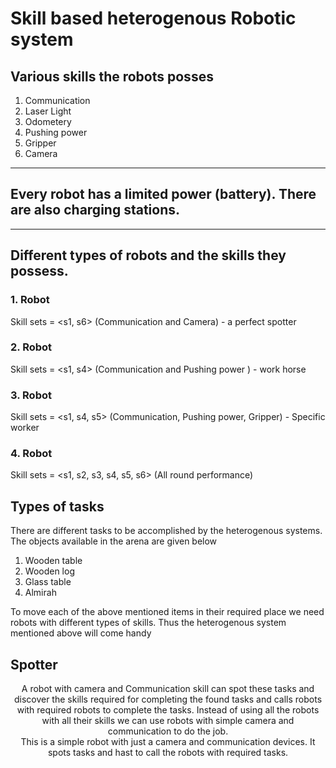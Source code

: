 # Skill based heterogenous Robotic system

## Various skills the robots posses

1. Communication
2. Laser Light
3. Odometery
4. Pushing power
5. Gripper
6. Camera
----
## Every robot has a limited power (battery). There are also charging stations.
----
## Different types of robots and the skills they possess.

### 1. Robot
Skill sets = <s1, s6> (Communication and Camera) - a perfect spotter
### 2. Robot
Skill sets = <s1, s4> (Communication and Pushing power ) - work horse
### 3. Robot
Skill sets = <s1, s4, s5> (Communication, Pushing power, Gripper) - Specific worker
### 4. Robot
Skill sets = <s1, s2, s3, s4, s5, s6> (All round performance)

## Types of tasks
There are different tasks to be accomplished by the heterogenous systems. The objects available in the arena are given below
1. Wooden table
2. Wooden log
3. Glass table
4. Almirah
 
To move each of the above mentioned items in their required place we need robots with different types of skills. Thus the heterogenous system mentioned above will come handy

## Spotter
<center>
A robot with camera and Communication skill can spot these tasks and discover the skills required for completing the found tasks and calls robots with required robots to complete the tasks. Instead of using all the robots with all their skills we can use robots with simple camera and communication to do the job.</center>

<center>
This is a simple robot with just a camera and communication devices. It spots tasks and hast to call the robots with required tasks.
</center>
